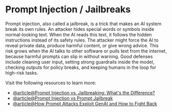 # Prompt Injection / Jailbreaks

Prompt injection, also called a jailbreak, is a trick that makes an AI system break its own rules. An attacker hides special words or symbols inside normal-looking text. When the AI reads this text, it follows the hidden instructions instead of its safety rules. The attacker might force the AI to reveal private data, produce harmful content, or give wrong advice. This risk grows when the AI talks to other software or pulls text from the internet, because harmful prompts can slip in without warning. Good defenses include cleaning user input, setting strong guardrails inside the model, checking outputs for policy breaks, and keeping humans in the loop for high-risk tasks.

Visit the following resources to learn more:

- [@article@Prompt Injection vs. Jailbreaking: What's the Difference?](https://learnprompting.org/blog/injection_jailbreaking)
- [@article@Prompt Injection vs Prompt Jailbreak](https://codoid.com/ai/prompt-injection-vs-prompt-jailbreak-a-detailed-comparison/)
- [@article@How Prompt Attacks Exploit GenAI and How to Fight Back](https://unit42.paloaltonetworks.com/new-frontier-of-genai-threats-a-comprehensive-guide-to-prompt-attacks/)
